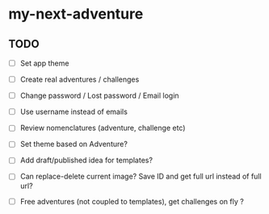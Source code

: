 # my-next-adventure

## TODO

- [ ] Set app theme

- [ ] Create real adventures / challenges

- [ ] Change password / Lost password / Email login

- [ ] Use username instead of emails

- [ ] Review nomenclatures (adventure, challenge etc)

- [ ] Set theme based on Adventure?

- [ ] Add draft/published idea for templates?

- [ ] Can replace-delete current image? Save ID and get full url instead of full url?

- [ ] Free adventures (not coupled to templates), get challenges on fly ?